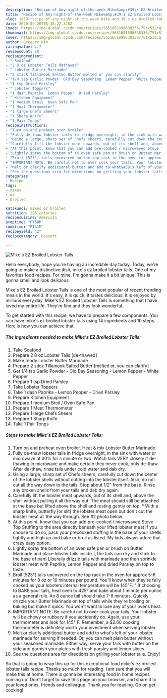 ```yaml
---
description: "Recipe of Any-night-of-the-week Mike&amp;#39;s EZ Broiled Lobster Tails"
title: "Recipe of Any-night-of-the-week Mike&amp;#39;s EZ Broiled Lobster Tails"
slug: 1839-recipe-of-any-night-of-the-week-mike-and-39-s-ez-broiled-lobster-tails
date: 2020-09-20T05:16:22.328Z
image: https://img-global.cpcdn.com/recipes/5651651898638336/751x532cq70/mikes-ez-broiled-lobster-tails-recipe-main-photo.jpg
thumbnail: https://img-global.cpcdn.com/recipes/5651651898638336/751x532cq70/mikes-ez-broiled-lobster-tails-recipe-main-photo.jpg
cover: https://img-global.cpcdn.com/recipes/5651651898638336/751x532cq70/mikes-ez-broiled-lobster-tails-recipe-main-photo.jpg
author: Gregory Kim
ratingvalue: 4.7
reviewcount: 10
recipeingredient:
- " Seafood"
- "2 8 oz Lobster Tails dethawed"
- " Lobster Butter Marinade"
- "2 stick Tillamook Salted Butter melted or you can clarify"
- "1/4 tsp Garlic Powder  Old Bay Seasoning  Lemon Pepper  White Pepper"
- "1 tsp Dried Parsley"
- " Lobster Toppers"
- "1 dash Paprika  Lemon Pepper  Dried Parsley"
- " Kitchen Equipment"
- "1 medium Broil  Oven Safe Pan"
- "1 Meat Thermometer"
- "1 large Chefs Sheers"
- "1 Sharp Knife"
- "1 Pair Tongs"
recipeinstructions:
- "Turn on and preheat oven broiler.                                           Heat &amp; mix Lobster Butter Marinade."
- "Fully de-thaw lobster tails in fridge overnight, in the sink with water or microwave at 30% for a minute or two. Watch tails VERY closely if de-thawing in microwave and make certain they never cook, only de-thaw. After de-thaw, rinse tails under cold water and dab dry."
- "Using a large, sharp set of Chefs sheers, carefully cut down the center of the lobster shells without cutting into the lobster itself. Also, do not cut all the way down to the tails. Stop about 1/2&#34; from the base. Rinse any broken shells from your tails and dab dry again."
- "Carefully lift the lobster meat upwards, out of its shell and, above the shell without pulling it all the way out. The meat should still be attached at the base but lifted above the shell and resting gently on top.                                                  ° With a sharp knife, butterfly [or slit] the lobster meat open but don&#39;t cut the lobster meat all the way through.  See #2 photo below."
- "At this point, know that you can add pre-cooked / microwaved Stove Top Stuffing to the area directly beneath your lifted lobster meat If you choose to do so, pack your precooked stuffing in the base of your shells tightly and high up and bake or broil as listed. My kids always adore that crazy easy option."
- "Lightly spray the bottom of an oven safe pan or brush on Butter Marinade and place lobster tails inside. [The tails can dry and stick to the base of pan] Liberally drizzle tails with marinade and then sprinkle lobster meat with Paprika, Lemon Pepper and dried Parsley on top to taste."
- "Broil [525°] tails uncovered on the top rack in the oven for approx 5-6 minutes for 8 oz or 10 minutes per pound. You&#39;ll know when they&#39;re fully cooked as your lobsters internal temperature will be 145°F.                                                                                             ° If choosing to BAKE your tails, heat oven to 425° and bake about 1 minute per ounce as a general rule. An 8 ounce tail should take 7-8 minutes. Quickly drizzle your Butter Marinade on top of tails while they&#39;re broiling or baking but make it quick. You won&#39;t want to lose any of your ovens heat."
- "IMPORTANT NOTE: Be careful not to over cook your tails. Your lobster will be chewy or rubbery if you accidently do. Again, use your thermometer and look for 145° F. Remember, a $2.00 cooking thermometer is definitely worth your investment when serving lobster."
- "Melt or clarify additional butter and add to what&#39;s left of your lobster marinade for serving if needed. Or, you can melt plain butter without your seasoned marinade. Either way, serve your tails with butter on the side and garnish your plates with fresh parsley and lemon slices."
- "See the questions area for directions on grilling your lobster tails. Enjoy!"
categories:
- Recipe
tags:
- mikes
- ez
- broiled

katakunci: mikes ez broiled 
nutrition: 205 calories
recipecuisine: American
preptime: "PT38M"
cooktime: "PT41M"
recipeyield: "2"
recipecategory: Dessert

---
```



![Mike&#39;s EZ Broiled Lobster Tails](https://img-global.cpcdn.com/recipes/5651651898638336/751x532cq70/mikes-ez-broiled-lobster-tails-recipe-main-photo.jpg)

Hello everybody, hope you're having an incredible day today. Today, we're going to make a distinctive dish, mike&#39;s ez broiled lobster tails. One of my favorites food recipes. For mine, I'm gonna make it a bit unique. This is gonna smell and look delicious.

Mike&#39;s EZ Broiled Lobster Tails is one of the most popular of recent trending meals in the world. It's easy, it is quick, it tastes delicious. It is enjoyed by millions every day. Mike&#39;s EZ Broiled Lobster Tails is something that I have loved my entire life. They're fine and they look wonderful.




To get started with this recipe, we have to prepare a few components. You can have mike&#39;s ez broiled lobster tails using 14 ingredients and 10 steps. Here is how you can achieve that.

<!--inarticleads1-->

##### The ingredients needed to make Mike&#39;s EZ Broiled Lobster Tails:

1. Take  Seafood
1. Prepare 2 8 oz Lobster Tails [de-thawed]
1. Make ready  Lobster Butter Marinade
1. Prepare 2 stick Tillamook Salted Butter [melted or, you can clarify]
1. Get 1/4 tsp Garlic Powder - Old Bay Seasoning - Lemon Pepper - White Pepper
1. Prepare 1 tsp Dried Parsley
1. Take  Lobster Toppers
1. Take 1 dash Paprika - Lemon Pepper - Dried Parsley
1. Prepare  Kitchen Equipment
1. Prepare 1 medium Broil / Oven Safe Pan
1. Prepare 1 Meat Thermometer
1. Prepare 1 large Chefs Sheers
1. Prepare 1 Sharp Knife
1. Take 1 Pair Tongs




<!--inarticleads2-->

##### Steps to make Mike&#39;s EZ Broiled Lobster Tails:

1. Turn on and preheat oven broiler.                                           Heat &amp; mix Lobster Butter Marinade.
1. Fully de-thaw lobster tails in fridge overnight, in the sink with water or microwave at 30% for a minute or two. Watch tails VERY closely if de-thawing in microwave and make certain they never cook, only de-thaw. After de-thaw, rinse tails under cold water and dab dry.
1. Using a large, sharp set of Chefs sheers, carefully cut down the center of the lobster shells without cutting into the lobster itself. Also, do not cut all the way down to the tails. Stop about 1/2&#34; from the base. Rinse any broken shells from your tails and dab dry again.
1. Carefully lift the lobster meat upwards, out of its shell and, above the shell without pulling it all the way out. The meat should still be attached at the base but lifted above the shell and resting gently on top.                                                  ° With a sharp knife, butterfly [or slit] the lobster meat open but don&#39;t cut the lobster meat all the way through.  See #2 photo below.
1. At this point, know that you can add pre-cooked / microwaved Stove Top Stuffing to the area directly beneath your lifted lobster meat If you choose to do so, pack your precooked stuffing in the base of your shells tightly and high up and bake or broil as listed. My kids always adore that crazy easy option.
1. Lightly spray the bottom of an oven safe pan or brush on Butter Marinade and place lobster tails inside. [The tails can dry and stick to the base of pan] Liberally drizzle tails with marinade and then sprinkle lobster meat with Paprika, Lemon Pepper and dried Parsley on top to taste.
1. Broil [525°] tails uncovered on the top rack in the oven for approx 5-6 minutes for 8 oz or 10 minutes per pound. You&#39;ll know when they&#39;re fully cooked as your lobsters internal temperature will be 145°F.                                                                                             ° If choosing to BAKE your tails, heat oven to 425° and bake about 1 minute per ounce as a general rule. An 8 ounce tail should take 7-8 minutes. Quickly drizzle your Butter Marinade on top of tails while they&#39;re broiling or baking but make it quick. You won&#39;t want to lose any of your ovens heat.
1. IMPORTANT NOTE: Be careful not to over cook your tails. Your lobster will be chewy or rubbery if you accidently do. Again, use your thermometer and look for 145° F. Remember, a $2.00 cooking thermometer is definitely worth your investment when serving lobster.
1. Melt or clarify additional butter and add to what&#39;s left of your lobster marinade for serving if needed. Or, you can melt plain butter without your seasoned marinade. Either way, serve your tails with butter on the side and garnish your plates with fresh parsley and lemon slices.
1. See the questions area for directions on grilling your lobster tails. Enjoy!




So that is going to wrap this up for this exceptional food mike&#39;s ez broiled lobster tails recipe. Thanks so much for reading. I am sure that you will make this at home. There is gonna be interesting food in home recipes coming up. Don't forget to save this page on your browser, and share it to your loved ones, friends and colleague. Thank you for reading. Go on get cooking!
